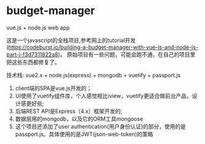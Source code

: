 # budget-manager
vue.js + node.js web app

这是一个javascript的全栈项目,参考网上的tutorial开发(https://codeburst.io/building-a-budget-manager-with-vue-js-and-node-js-part-i-f3d7311822a8)。
原始项目有一些问题，可能会跑不通，在自己的项目里把这些东西都修复了。

技术栈: vue2.x + node.js(express) + mongodb + vuetify + passport.js

1. client端的SPA是vue.js开发的；
2. UI使用了vuetify组件库，个人感觉相比iview，vuetify更适合做前台产品，设计感更好些;
3. 后端REST API是Express（4.x）框架开发的;
4. 数据层用的mongodb，以及它的ORM工具mongoose
5. 这个项目还添加了user authentication(用户身份认证)的部分，使用的是passport.js。具体使用的是JWT(json-web-token)的策略
